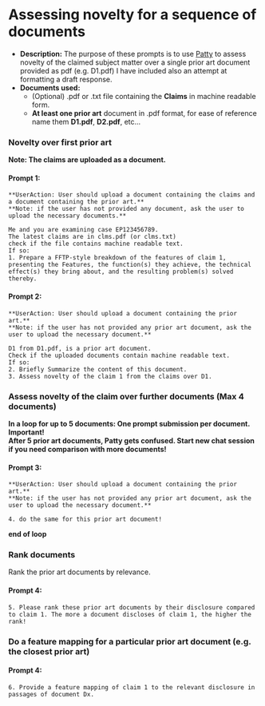 # Assessing novelty for a sequence of documents
- **Description:**
  The purpose of these prompts is to use [Patty](https://chatgpt.com/g/g-67eba45560b08191a2dc76c46d82b4d3-patty) to assess novelty of the claimed subject matter over a single prior art document provided as pdf (e.g. D1.pdf)
  I have included also an attempt at formatting a draft response.
- **Documents used:**    
  - (Optional) .pdf or .txt file containing the **Claims** in machine readable form.
  - **At least one prior art** document in .pdf format, for ease of reference name them **D1.pdf**, **D2.pdf**, etc...

### Novelty over first prior art
**Note: The claims are uploaded as a document.**    

#### Prompt 1:  
    **UserAction: User should upload a document containing the claims and a document containing the prior art.**  
    **Note: if the user has not provided any document, ask the user to upload the necessary documents.**    

    Me and you are examining case EP123456789.
    The latest claims are in clms.pdf (or clms.txt)
    check if the file contains machine readable text. 
    If so:
    1. Prepare a FFTP-style breakdown of the features of claim 1, presenting the Features, the function(s) they achieve, the technical effect(s) they bring about, and the resulting problem(s) solved thereby.

#### Prompt 2:      
    **UserAction: User should upload a document containing the prior art.**  
    **Note: if the user has not provided any prior art document, ask the user to upload the necessary document.**  
    
    D1 from D1.pdf, is a prior art document.   
    Check if the uploaded documents contain machine readable text.  
    If so:  
    2. Briefly Summarize the content of this document.
    3. Assess novelty of the claim 1 from the claims over D1.  

### Assess novelty of the claim over further documents (Max 4 documents)
**In a loop for up to 5 documents: One prompt submission per document.**  
**Important!  
After 5 prior art documents, Patty gets confused. Start new chat session if you need comparison with more documents!**  

#### Prompt 3:  
    **UserAction: User should upload a document containing the prior art.**  
    **Note: if the user has not provided any prior art document, ask the user to upload the necessary document.**  
     
    4. do the same for this prior art document!

**end of loop**

### Rank documents
Rank the prior art documents by relevance.

#### Prompt 4: 
    5. Please rank these prior art documents by their disclosure compared to claim 1. The more a document discloses of claim 1, the higher the rank!

### Do a feature mapping for a particular prior art document (e.g. the closest prior art)   
#### Prompt 4:   
    6. Provide a feature mapping of claim 1 to the relevant disclosure in passages of document Dx.



